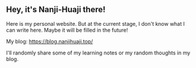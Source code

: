 ## Hey, it's Nanji-Huaji there!
Here is my personal website. But at the current stage, I don't know what I can write here. Maybe it will be filled in the future!

My blog: https://blog.nanjihuaji.top/

I'll randomly share some of my learning notes or my random thoughts in my blog.